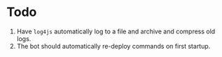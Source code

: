 # Todo

1. Have `log4js` automatically log to a file and archive and compress old logs.
2. The bot should automatically re-deploy commands on first startup.
